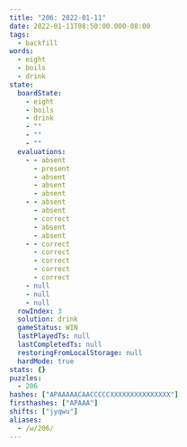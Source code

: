 ```yaml
---
title: "206: 2022-01-11"
date: 2022-01-11T08:50:00.000-08:00
tags:
  - backfill
words:
  - eight
  - boils
  - drink
state:
  boardState:
    - eight
    - boils
    - drink
    - ""
    - ""
    - ""
  evaluations:
    - - absent
      - present
      - absent
      - absent
      - absent
    - - absent
      - absent
      - correct
      - absent
      - absent
    - - correct
      - correct
      - correct
      - correct
      - correct
    - null
    - null
    - null
  rowIndex: 3
  solution: drink
  gameStatus: WIN
  lastPlayedTs: null
  lastCompletedTs: null
  restoringFromLocalStorage: null
  hardMode: true
stats: {}
puzzles:
  - 206
hashes: ["APAAAAACAACCCCCXXXXXXXXXXXXXXX"]
firsthashes: ["APAAA"]
shifts: ["jyqwu"]
aliases:
  - /w/206/
---
```

<!-- more -->
